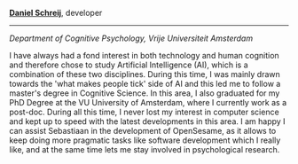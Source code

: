 **[Daniel Schreij](http://www.psy.vu.nl/nl/over-de-faculteit/medewerkers-alfabetisch/medewerkers-r-s/schreij-d-b-b/index.asp)**, developer

---

*Department of Cognitive Psychology, Vrije Universiteit Amsterdam*

I have always had a fond interest in both technology and human cognition and therefore chose to study 
Artificial Intelligence (AI), which is a combination of these two disciplines. During this time, I was mainly drawn towards the 
'what makes people tick' side of AI and this led me to follow a master's degree in Cognitive Science.
In this area, I also graduated for my PhD Degree at the VU University of Amsterdam, where I currently work as a post-doc.
During all this time, I never lost my interest in computer science and kept up to speed with the latest developments in this area.
I am happy I can assist Sebastiaan in the development of OpenSesame, as it allows to keep doing more pragmatic tasks like software development 
which I really like, and at the same time lets me stay involved in psychological research.



